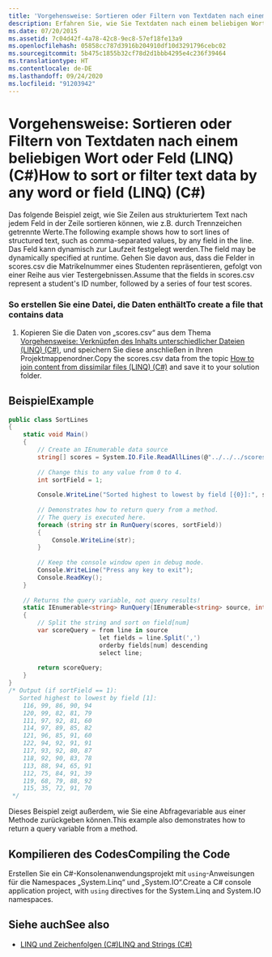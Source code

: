 ```yaml
---
title: 'Vorgehensweise: Sortieren oder Filtern von Textdaten nach einem beliebigen Wort oder Feld (LINQ) (C#)'
description: Erfahren Sie, wie Sie Textdaten nach einem beliebigen Wort oder Feld sortieren oder filtern. Hier finden Sie ein Beispiel für das Sortieren von Zeilen mit strukturiertem Text nach einem beliebigen Feld auf der Zeile.
ms.date: 07/20/2015
ms.assetid: 7c04d42f-4a78-42c8-9ec8-57ef18fe13a9
ms.openlocfilehash: 05858cc787d3916b204910df10d3291796cebc02
ms.sourcegitcommit: 5b475c1855b32cf78d2d1bbb4295e4c236f39464
ms.translationtype: HT
ms.contentlocale: de-DE
ms.lasthandoff: 09/24/2020
ms.locfileid: "91203942"
---
```

# <a name="how-to-sort-or-filter-text-data-by-any-word-or-field-linq-c"></a><span data-ttu-id="90b6c-104">Vorgehensweise: Sortieren oder Filtern von Textdaten nach einem beliebigen Wort oder Feld (LINQ) (C#)</span><span class="sxs-lookup"><span data-stu-id="90b6c-104">How to sort or filter text data by any word or field (LINQ) (C#)</span></span>

<span data-ttu-id="90b6c-105">Das folgende Beispiel zeigt, wie Sie Zeilen aus strukturiertem Text nach jedem Feld in der Zeile sortieren können, wie z.B. durch Trennzeichen getrennte Werte.</span><span class="sxs-lookup"><span data-stu-id="90b6c-105">The following example shows how to sort lines of structured text, such as comma-separated values, by any field in the line.</span></span> <span data-ttu-id="90b6c-106">Das Feld kann dynamisch zur Laufzeit festgelegt werden.</span><span class="sxs-lookup"><span data-stu-id="90b6c-106">The field may be dynamically specified at runtime.</span></span> <span data-ttu-id="90b6c-107">Gehen Sie davon aus, dass die Felder in scores.csv die Matrikelnummer eines Studenten repräsentieren, gefolgt von einer Reihe aus vier Testergebnissen.</span><span class="sxs-lookup"><span data-stu-id="90b6c-107">Assume that the fields in scores.csv represent a student's ID number, followed by a series of four test scores.</span></span>  
  
### <a name="to-create-a-file-that-contains-data"></a><span data-ttu-id="90b6c-108">So erstellen Sie eine Datei, die Daten enthält</span><span class="sxs-lookup"><span data-stu-id="90b6c-108">To create a file that contains data</span></span>  
  
1. <span data-ttu-id="90b6c-109">Kopieren Sie die Daten von „scores.csv“ aus dem Thema [Vorgehensweise: Verknüpfen des Inhalts unterschiedlicher Dateien (LINQ) (C#)](./how-to-join-content-from-dissimilar-files-linq.md), und speichern Sie diese anschließen in Ihren Projektmappenordner.</span><span class="sxs-lookup"><span data-stu-id="90b6c-109">Copy the scores.csv data from the topic [How to join content from dissimilar files (LINQ) (C#)](./how-to-join-content-from-dissimilar-files-linq.md) and save it to your solution folder.</span></span>  
  
## <a name="example"></a><span data-ttu-id="90b6c-110">Beispiel</span><span class="sxs-lookup"><span data-stu-id="90b6c-110">Example</span></span>  
  
```csharp  
public class SortLines  
{  
    static void Main()  
    {  
        // Create an IEnumerable data source  
        string[] scores = System.IO.File.ReadAllLines(@"../../../scores.csv");  
  
        // Change this to any value from 0 to 4.  
        int sortField = 1;  
  
        Console.WriteLine("Sorted highest to lowest by field [{0}]:", sortField);  
  
        // Demonstrates how to return query from a method.  
        // The query is executed here.  
        foreach (string str in RunQuery(scores, sortField))  
        {  
            Console.WriteLine(str);  
        }  
  
        // Keep the console window open in debug mode.  
        Console.WriteLine("Press any key to exit");  
        Console.ReadKey();  
    }  
  
    // Returns the query variable, not query results!  
    static IEnumerable<string> RunQuery(IEnumerable<string> source, int num)  
    {  
        // Split the string and sort on field[num]  
        var scoreQuery = from line in source  
                         let fields = line.Split(',')  
                         orderby fields[num] descending  
                         select line;  
  
        return scoreQuery;  
    }  
}  
/* Output (if sortField == 1):  
   Sorted highest to lowest by field [1]:  
    116, 99, 86, 90, 94  
    120, 99, 82, 81, 79  
    111, 97, 92, 81, 60  
    114, 97, 89, 85, 82  
    121, 96, 85, 91, 60  
    122, 94, 92, 91, 91  
    117, 93, 92, 80, 87  
    118, 92, 90, 83, 78  
    113, 88, 94, 65, 91  
    112, 75, 84, 91, 39  
    119, 68, 79, 88, 92  
    115, 35, 72, 91, 70  
 */  
```  
  
 <span data-ttu-id="90b6c-111">Dieses Beispiel zeigt außerdem, wie Sie eine Abfragevariable aus einer Methode zurückgeben können.</span><span class="sxs-lookup"><span data-stu-id="90b6c-111">This example also demonstrates how to return a query variable from a method.</span></span>  
  
## <a name="compiling-the-code"></a><span data-ttu-id="90b6c-112">Kompilieren des Codes</span><span class="sxs-lookup"><span data-stu-id="90b6c-112">Compiling the Code</span></span>  

<span data-ttu-id="90b6c-113">Erstellen Sie ein C#-Konsolenanwendungsprojekt mit `using`-Anweisungen für die Namespaces „System.Linq“ und „System.IO“.</span><span class="sxs-lookup"><span data-stu-id="90b6c-113">Create a C# console application project, with `using` directives for the System.Linq and System.IO namespaces.</span></span>
  
## <a name="see-also"></a><span data-ttu-id="90b6c-114">Siehe auch</span><span class="sxs-lookup"><span data-stu-id="90b6c-114">See also</span></span>

- [<span data-ttu-id="90b6c-115">LINQ und Zeichenfolgen (C#)</span><span class="sxs-lookup"><span data-stu-id="90b6c-115">LINQ and Strings (C#)</span></span>](./linq-and-strings.md)
